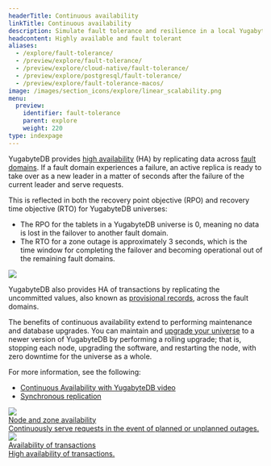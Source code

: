 ```yaml
---
headerTitle: Continuous availability
linkTitle: Continuous availability
description: Simulate fault tolerance and resilience in a local YugabyteDB database universe.
headcontent: Highly available and fault tolerant
aliases:
  - /explore/fault-tolerance/
  - /preview/explore/fault-tolerance/
  - /preview/explore/cloud-native/fault-tolerance/
  - /preview/explore/postgresql/fault-tolerance/
  - /preview/explore/fault-tolerance-macos/
image: /images/section_icons/explore/linear_scalability.png
menu:
  preview:
    identifier: fault-tolerance
    parent: explore
    weight: 220
type: indexpage
---
```


YugabyteDB provides [high availability](../../../architecture/core-functions/high-availability/) (HA) by replicating data across [fault domains](../../../architecture/docdb-replication/replication/#fault-domains). If a fault domain experiences a failure, an active replica is ready to take over as a new leader in a matter of seconds after the failure of the current leader and serve requests.

This is reflected in both the recovery point objective (RPO) and recovery time objective (RTO) for YugabyteDB universes:

- The RPO for the tablets in a YugabyteDB universe is 0, meaning no data is lost in the failover to another fault domain.
- The RTO for a zone outage is approximately 3 seconds, which is the time window for completing the failover and becoming operational out of the remaining fault domains.

<img src="/images/architecture/replication/rpo-vs-rto-zone-outage.png"/>

YugabyteDB also provides HA of transactions by replicating the uncommitted values, also known as [provisional records](../../../architecture/transactions/distributed-txns/#provisional-records), across the fault domains.

The benefits of continuous availability extend to performing maintenance and database upgrades. You can maintain and [upgrade your universe](../../../manage/upgrade-deployment/) to a newer version of YugabyteDB by performing a rolling upgrade; that is, stopping each node, upgrading the software, and restarting the node, with zero downtime for the universe as a whole.

For more information, see the following:

- [Continuous Availability with YugabyteDB video](https://www.youtube.com/watch?v=4PpiOMcq-j8)
- [Synchronous replication](../../../architecture/docdb-replication/replication/)

<div class="row">
   <div class="col-12 col-md-6 col-lg-12 col-xl-6">
    <a class="section-link icon-offset" href="macos/">
      <div class="head">
        <img class="icon" src="/images/section_icons/explore/linear_scalability.png" aria-hidden="true" />
        <div class="title">Node and zone availability</div>
      </div>
      <div class="body">
        Continuously serve requests in the event of planned or unplanned outages.
      </div>
    </a>
  </div>

  <div class="col-12 col-md-6 col-lg-12 col-xl-6">
    <a class="section-link icon-offset" href="transaction-availability/">
      <div class="head">
        <img class="icon" src="/images/section_icons/explore/auto_sharding.png" aria-hidden="true" />
        <div class="title">Availability of transactions</div>
      </div>
      <div class="body">
        High availability of transactions.
      </div>
    </a>
  </div>

</div>
